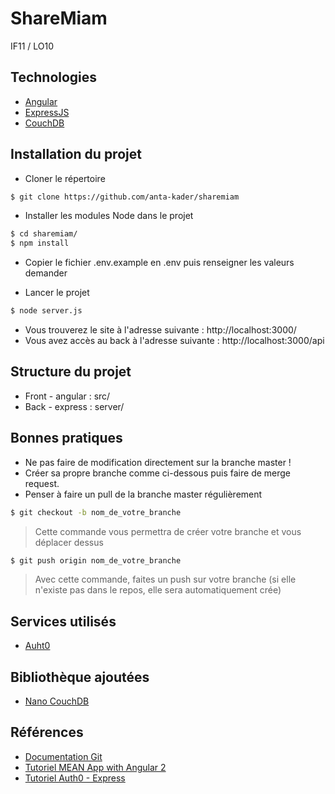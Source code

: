 
# ShareMiam

IF11 / LO10

## Technologies 

- [Angular](https://angular.io/)
- [ExpressJS](http://expressjs.com/)
- [CouchDB](http://couchdb.apache.org/)

## Installation du projet

- Cloner le répertoire
```sh
$ git clone https://github.com/anta-kader/sharemiam
```

- Installer les modules Node dans le projet
```sh
$ cd sharemiam/
$ npm install
```

- Copier le fichier .env.example en .env puis renseigner les valeurs demander

- Lancer le projet 
```sh
$ node server.js
```
- Vous trouverez le site à l'adresse suivante : http://localhost:3000/
- Vous avez accès au back à l'adresse suivante : http://localhost:3000/api

## Structure du projet

- Front - angular : src/
- Back - express : server/ 

## Bonnes pratiques

* Ne pas faire de modification directement sur la branche master !
* Créer sa propre branche comme ci-dessous puis faire de merge request.
* Penser à faire un pull de la branche master régulièrement

```sh
$ git checkout -b nom_de_votre_branche
```
> Cette commande vous permettra de créer votre branche et vous déplacer dessus

```sh
$ git push origin nom_de_votre_branche
```
> Avec cette commande, faites un push sur votre branche (si elle n'existe pas dans le repos, elle sera automatiquement crée)

## Services utilisés

* [Auht0](https://auth0.com/)

## Bibliothèque ajoutées 

* [Nano CouchDB](https://github.com/dscape/nano)

## Références

* [Documentation Git](https://git-scm.com/documentation)
* [Tutoriel MEAN App with Angular 2](https://scotch.io/tutorials/mean-app-with-angular-2-and-the-angular-cli)
* [Tutoriel Auth0 - Express](https://auth0.com/docs/quickstart/webapp/nodejs/01-login)



